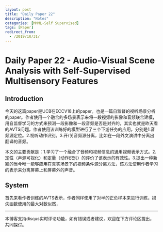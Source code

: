 ```yaml
---
layout: post
title: "Daily Paper 22"
description: "Notes"
categories: [MMML-Self Supervised]
tags: [Paper]
redirect_from:
  - /2019/10/31/
---
```


# Daily Paper 22 - Audio-Visual Scene Analysis with Self-Supervised Multisensory Features  

## Introduction  

今天的这篇paper是UCB在ECCV18上的paper，也是一篇自监督的视听场景分析的paper。作者使用一个融合的多场景表示来将一段视频的影像和音频联合建模，用自监督学习的方式来预测一段影像和一段音频是否是对齐的，其实也就是昨天看的AVTS问题。作者使用该训练好的模型进行了三个下游任务的应用，分别是1.音频源定位。2.视听动作识别。3.开/关音频源分离，比如在一段外文演讲中分离出翻译的音频。  

本文的主要贡献是：1.学习了一个融合了音频和视频信息的通用视频表示方式。2.定性（声源可视化）和定量（动作识别）的评价了该表示的有效性。3.提出一种新颖的当今唯一能够应用在真实场景下的视频条件源分离方法，该方法使用作者学习的表示来分离屏幕上和屏幕外的声音。  

## System  

首先来看作者训练的AVTS表示，作者同样使用了对半的正负样本来进行训练，损失函数使用的最大对数似然，


---
本博客支持disqus实时评论功能，如有错误或者建议，欢迎在下方评论区提出，共同探讨。  
